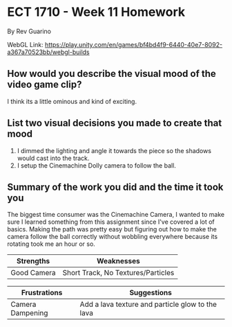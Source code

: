 # ECT 1710 - Week 11 Homework

By Rev Guarino

WebGL Link: https://play.unity.com/en/games/bf4bd4f9-6440-40e7-8092-a367a70523bb/webgl-builds

## How would you describe the visual mood of the video game clip?

I think its a little ominous and kind of exciting.

## List two visual decisions you made to create that mood

1. I dimmed the lighting and angle it towards the piece so the shadows would cast into the track.
2. I setup the Cinemachine Dolly camera to follow the ball.

## Summary of the work you did and the time it took you

The biggest time consumer was the Cinemachine Camera, I wanted to make sure I learned something from this assignment since I've covered a lot of basics. Making the path was pretty easy but figuring out how to make the camera follow the ball correctly without wobbling everywhere because its rotating took me an hour or so.

| Strengths   | Weaknesses                         |
| ----------- | ---------------------------------- |
| Good Camera | Short Track, No Textures/Particles |

| Frustrations     | Suggestions                                      |
| ---------------- | ------------------------------------------------ |
| Camera Dampening | Add a lava texture and particle glow to the lava |
